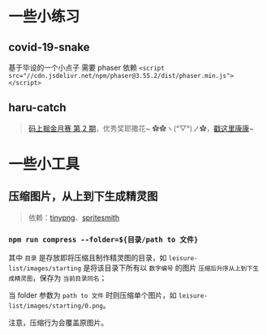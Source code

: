 # 一些小练习

## covid-19-snake
基于毕设的一个小点子
需要 phaser 依赖 `<script src="//cdn.jsdelivr.net/npm/phaser@3.55.2/dist/phaser.min.js"></script>`
## haru-catch
> [码上掘金月赛 第 2 期](https://juejin.cn/challenge/5)，优秀奖耶撒花~ ✿✿ヽ(°▽°)ノ✿，[戳这里康康](https://code.juejin.cn/pen/7210737432621219873)~
# 一些小工具
## 压缩图片，从上到下生成精灵图
> 依赖：[tinypng](https://tinypng.com/developers/reference/nodejs)、[spritesmith](https://github.com/twolfson/spritesmith)

### `npm run compress --folder=${目录/path to 文件}`

其中 `目录` 是存放即将压缩且制作精灵图的目录，如 `leisure-list/images/starting` 是将该目录下所有以 `数字编号` 的图片 `压缩后升序从上到下生成精灵图`，保存为 `当前目录同名`；

当 folder 参数为 `path to 文件` 时则压缩单个图片，如 `leisure-list/images/starting/0.png`。

注意，压缩行为会覆盖原图片。
